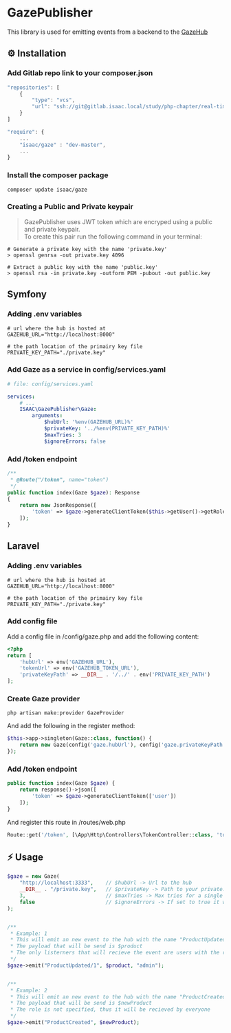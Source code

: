 # GazePublisher

This library is used for emitting events from a backend to the [GazeHub](https://gitlab.isaac.nl/study/php-chapter/real-time-ui-updates/gazehub)

## ⚙️ Installation

### Add Gitlab repo link to your composer.json
```js
"repositories": [
    {
        "type": "vcs",
        "url": "ssh://git@gitlab.isaac.local/study/php-chapter/real-time-ui-updates/gazepublisher.git"
    }
]

"require": {
    ...
    "isaac/gaze" : "dev-master",
    ...
}

```

### Install the composer package
```shell
composer update isaac/gaze
```

### Creating a Public and Private keypair

> GazePublisher uses JWT token which are encryped using a public and private keypair.<br/>
To create this pair run the following command in your terminal:

```shell
# Generate a private key with the name 'private.key'
> openssl genrsa -out private.key 4096

# Extract a public key with the name 'public.key'
> openssl rsa -in private.key -outform PEM -pubout -out public.key
```

## Symfony

### Adding .env variables
```dotenv
# url where the hub is hosted at
GAZEHUB_URL="http://localhost:8000"

# the path location of the primairy key file
PRIVATE_KEY_PATH="./private.key"
```

### Add Gaze as a service in config/services.yaml
```yaml
# file: config/services.yaml

services:
    # ...
    ISAAC\GazePublisher\Gaze:
        arguments:
            $hubUrl: '%env(GAZEHUB_URL)%'
            $privateKey: '../%env(PRIVATE_KEY_PATH)%'
            $maxTries: 3
            $ignoreErrors: false
```

### Add **/token** endpoint

```php
/**
 * @Route("/token", name="token")
 */
public function index(Gaze $gaze): Response
{
    return new JsonResponse([
        'token' => $gaze->generateClientToken($this->getUser()->getRoles())
    ]);
}
```

## Laravel

### Adding .env variables
```dotenv
# url where the hub is hosted at
GAZEHUB_URL="http://localhost:8000"

# the path location of the primairy key file
PRIVATE_KEY_PATH="./private.key"
```

### Add config file
Add a config file in /config/gaze.php and add the following content:
```php
<?php
return [
    'hubUrl' => env('GAZEHUB_URL'),
    'tokenUrl' => env('GAZEHUB_TOKEN_URL'),
    'privateKeyPath' => __DIR__ . '/../' . env('PRIVATE_KEY_PATH')
];
```

### Create Gaze provider
```shell script
php artisan make:provider GazeProvider
```

And add the following in the register method:
```php
$this->app->singleton(Gaze::class, function() {
    return new Gaze(config('gaze.hubUrl'), config('gaze.privateKeyPath'));
});
```

### Add **/token** endpoint
```php
public function index(Gaze $gaze) {
    return response()->json([
        'token' => $gaze->generateClientToken(['user'])
    ]);
}
```

And register this route in /routes/web.php
```php
Route::get('/token', [\App\Http\Controllers\TokenController::class, 'token']);
```

## ⚡️ Usage

```php
$gaze = new Gaze(
    "http://localhost:3333",    // $hubUrl -> Url to the hub
    __DIR__ . "/private.key",   // $privateKey -> Path to your private.key file
    3,                          // $maxTries -> Max tries for a single emit
    false                       // $ignoreErrors -> If set to true it will not throw errors if emit fails
);


/**
 * Example: 1
 * This will emit an new event to the hub with the name "ProductUpdated/1"
 * The payload that will be send is $product
 * The only listerners that will recieve the event are users with the role "admin"
 */
$gaze->emit("ProductUpdated/1", $product, "admin");


/**
 * Example: 2
 * This will emit an new event to the hub with the name "ProductCreated"
 * The payload that will be send is $newProduct
 * The role is not specified, thus it will be recieved by everyone
 */
$gaze->emit("ProductCreated", $newProduct);
```